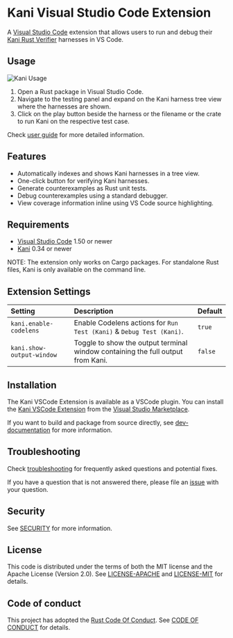 # Kani Visual Studio Code Extension

A [Visual Studio Code](https://code.visualstudio.com/) extension that allows users to run and debug their [Kani Rust Verifier](https://github.com/model-checking/kani) harnesses in VS Code.

## Usage

![Kani Usage](kani-demo.png)

1.  Open a Rust package in Visual Studio Code.
2.  Navigate to the testing panel and expand on the Kani harness tree view where the harnesses are shown.
3.  Click on the play button beside the harness or the filename or the crate to run Kani on the respective test case.

Check [user guide](docs/user-guide.md) for more detailed information.

## Features

-   Automatically indexes and shows Kani harnesses in a tree view.
-   One-click button for verifying Kani harnesses.
-   Generate counterexamples as Rust unit tests.
-   Debug counterexamples using a standard debugger.
-   View coverage information inline using VS Code source highlighting.

## Requirements

-   [Visual Studio Code](https://code.visualstudio.com/) 1.50 or newer
-   [Kani](https://github.com/model-checking/kani) 0.34 or newer

NOTE: The extension only works on Cargo packages. For standalone Rust files, Kani is only available on the command line.

## Extension Settings

| Setting                           | Description                                                                                                                                                                                        | Default                                                        |
| :-------------------------------- | :------------------------------------------------------------------------------------------------------------------------------------------------------------------------------------------------- | :------------------------------------------------------------- |
| `kani.enable-codelens` | Enable Codelens actions for `Run Test (Kani)` & `Debug Test (Kani)`.                                                                                                      | `true`                                                         |
| `kani.show-output-window`     | Toggle to show the output terminal window containing the full output from Kani.                                                                  | `false`                                                     |

## Installation

The Kani VSCode Extension is available as a VSCode plugin. You can install the [Kani VSCode Extension](https://marketplace.visualstudio.com/items?itemName=model-checking.kani-vscode-extension) from the [Visual Studio Marketplace](https://marketplace.visualstudio.com/).

If you want to build and package from source directly, see [dev-documentation](docs/dev-documentation.md) for more information.

## Troubleshooting

Check [troubleshooting](docs/troubleshooting.md) for frequently asked questions and potential fixes.

If you have a question that is not answered there, please file an [issue](https://github.com/model-checking/kani-vscode-extension/issues/new/choose) with your question.


## Security

See [SECURITY](.github/SECURITY.md) for more information.

## License

This code is distributed under the terms of both the MIT license and the Apache License (Version 2.0).
See [LICENSE-APACHE](LICENSE-APACHE) and [LICENSE-MIT](LICENSE-MIT) for details.

## Code of conduct

This project has adopted the [Rust Code Of Conduct](https://www.rust-lang.org/policies/code-of-conduct).
See [CODE OF CONDUCT](CODE_OF_CONDUCT.md) for details.
